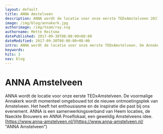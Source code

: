 ```yaml
---
layout: default
title: ANNA Amstelveen
description: ANNA wordt de locatie voor onze eerste TEDxAmstelveen 2017. De voormalige Annakerk wordt momenteel omgebouwd tot de nieuwe ontmoetingsplek van Amstelveen.
image: /img/blog/annakerk.jpg
authorimage: /img/team/ray.svg
authorname: Mette Reitsma
datePublished: 2017-09-30T08:00:00+08:00
dateModified: 2017-09-30T08:00:00+08:00
intro: ANNA wordt de locatie voor onze eerste TEDxAmstelveen. De Annakerk wordt momenteel omgebouwd tot de ontmoetingsplek van Amstelveen.
keywords:
hits: 3
nav: blog
---
```


# ANNA Amstelveen

<a href="{{site.url}}{{page.url}}" title="{{ page.title }}"><amp-img noloading width="100" height="100" alt="{{ page.title }}" layout="responsive" src="{{site.url}}{{ page.image }}" class="photo pull-left"></amp-img></a>

ANNA wordt de locatie voor onze eerste TEDxAmstelveen. De voormalige Annakerk wordt momenteel omgebouwd tot de nieuwe ontmoetingsplek van Amstelveen. Het heeft het enthousiasme en de inspiratie die past bij ons evenement. ANNA is een samenwerkingsverband van Heem locaties, de Naeckte Brouwers en ANNA Proeflokaal,  een geweldig Amstelveens idee.
[https://www.anna-amstelveen.nl/](https://www.anna-amstelveen.nl/ "ANNA Amstelveen")
